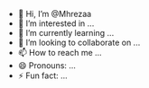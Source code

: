 - 👋 Hi, I’m @Mhrezaa
- 👀 I’m interested in ...
- 🌱 I’m currently learning ...
- 💞️ I’m looking to collaborate on ...
- 📫 How to reach me ...
- 😄 Pronouns: ...
- ⚡ Fun fact: ...

<!---
Mhrezaa/Mhrezaa is a ✨ special ✨ repository because its `README.md` (this file) appears on your GitHub profile.
You can click the Preview link to take a look at your changes.
--->
